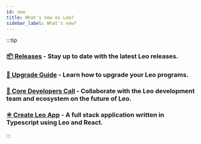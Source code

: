 ```yaml
---
id: new
title: What's new on Leo?
sidebar_label: What's new?
---
```

[general tags]: # (whats_new, leo)

:::tip
### [**📦 Releases**](https://github.com/ProvableHQ/leo/releases) - Stay up to date with the latest Leo releases.
### [**🚀 Upgrade Guide**](./guides/10_program_upgradability.md) - Learn how to upgrade your Leo programs.
### [**🤝 Core Developers Call**]( https://developer.aleo.org/guides/how_to_get_help) - Collaborate with the Leo development team and ecosystem on the future of Leo.
### [**⚛️ Create Leo App**](./resources/create-leo-app/01_create_leo_app.md) - A full stack application written in Typescript using Leo and React.
:::

